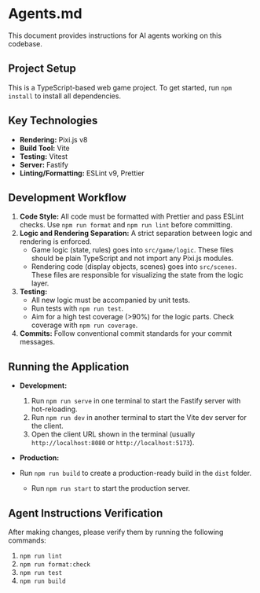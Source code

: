 # Agents.md

This document provides instructions for AI agents working on this codebase.

## Project Setup

This is a TypeScript-based web game project. To get started, run `npm install` to install all dependencies.

## Key Technologies

- **Rendering:** Pixi.js v8
- **Build Tool:** Vite
- **Testing:** Vitest
- **Server:** Fastify
- **Linting/Formatting:** ESLint v9, Prettier

## Development Workflow

1.  **Code Style:** All code must be formatted with Prettier and pass ESLint checks. Use `npm run format` and `npm run lint` before committing.
2.  **Logic and Rendering Separation:** A strict separation between logic and rendering is enforced.
    - Game logic (state, rules) goes into `src/game/logic`. These files should be plain TypeScript and not import any Pixi.js modules.
    - Rendering code (display objects, scenes) goes into `src/scenes`. These files are responsible for visualizing the state from the logic layer.
3.  **Testing:**
    - All new logic must be accompanied by unit tests.
    - Run tests with `npm run test`.
    - Aim for a high test coverage (>90%) for the logic parts. Check coverage with `npm run coverage`.
4.  **Commits:** Follow conventional commit standards for your commit messages.

## Running the Application

- **Development:**
  1.  Run `npm run serve` in one terminal to start the Fastify server with hot-reloading.
  2.  Run `npm run dev` in another terminal to start the Vite dev server for the client.
  3.  Open the client URL shown in the terminal (usually `http://localhost:8080` or `http://localhost:5173`).

- **Production:**
- Run `npm run build` to create a production-ready build in the `dist` folder.
  - Run `npm run start` to start the production server.

## Agent Instructions Verification

After making changes, please verify them by running the following commands:

1.  `npm run lint`
2.  `npm run format:check`
3.  `npm run test`
4.  `npm run build`
